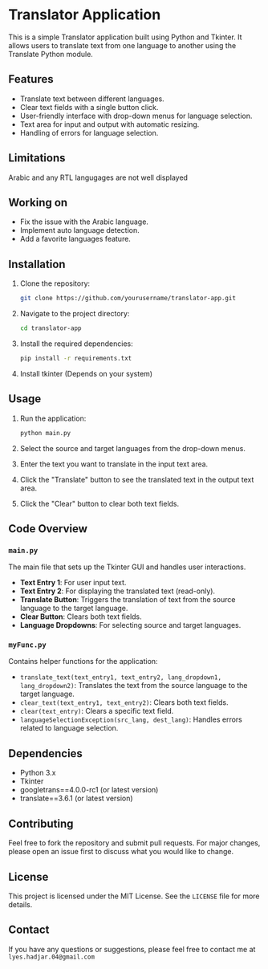 # Translator Application

This is a simple Translator application built using Python and Tkinter. It allows users to translate text from one language to another using the Translate Python module.

## Features

- Translate text between different languages.
- Clear text fields with a single button click.
- User-friendly interface with drop-down menus for language selection.
- Text area for input and output with automatic resizing.
- Handling of errors for language selection.

## Limitations
Arabic and any RTL langugages are not well displayed

## Working on

- Fix the issue with the Arabic language.
- Implement auto language detection.
- Add a favorite languages feature.

## Installation

1. Clone the repository:
    ```bash
    git clone https://github.com/yourusername/translator-app.git
    ```

2. Navigate to the project directory:
    ```bash
    cd translator-app
    ```

3. Install the required dependencies:
    ```bash
    pip install -r requirements.txt
    ```
4. Install tkinter (Depends on your system)

## Usage

1. Run the application:
    ```bash
    python main.py
    ```

2. Select the source and target languages from the drop-down menus.

3. Enter the text you want to translate in the input text area.

4. Click the "Translate" button to see the translated text in the output text area.

5. Click the "Clear" button to clear both text fields.

## Code Overview

### `main.py`

The main file that sets up the Tkinter GUI and handles user interactions.

- **Text Entry 1**: For user input text.
- **Text Entry 2**: For displaying the translated text (read-only).
- **Translate Button**: Triggers the translation of text from the source language to the target language.
- **Clear Button**: Clears both text fields.
- **Language Dropdowns**: For selecting source and target languages.

### `myFunc.py`

Contains helper functions for the application:

- `translate_text(text_entry1, text_entry2, lang_dropdown1, lang_dropdown2)`: Translates the text from the source language to the target language.
- `clear_text(text_entry1, text_entry2)`: Clears both text fields.
- `clear(text_entry)`: Clears a specific text field.
- `languageSelectionException(src_lang, dest_lang)`: Handles errors related to language selection.

## Dependencies

- Python 3.x
- Tkinter
- googletrans==4.0.0-rc1 (or latest version)
- translate==3.6.1 (or latest version)

## Contributing

Feel free to fork the repository and submit pull requests. For major changes, please open an issue first to discuss what you would like to change.

## License

This project is licensed under the MIT License. See the `LICENSE` file for more details.

## Contact

If you have any questions or suggestions, please feel free to contact me at `lyes.hadjar.04@gmail.com`

